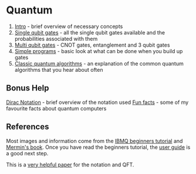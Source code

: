 # Quantum

1. [Intro](Notes/Intro.md) - brief overview of necessary concepts
2. [Single qubit gates](Notes/SingleQubitGates.md) - all the single qubit gates available and the probabilities associated with them
3. [Multi qubit gates](Notes/MultiQubitGates.md) - CNOT gates, entanglement and 3 qubit gates
4. [Simple programs](Notes/SimplePrograms.md) - basic look at what can be done when you build up gates
5. [Classic quantum algorithms](Notes/ClassicAlgorithms.md) -  an explanation of the common quantum algorithms that you hear about often

## Bonus Help
[Dirac Notation](Notes/DiracNotation.md) - brief overview of the notation used
[Fun facts](Notes/FunFacts.md) - some of my favourite facts about quantum computers

## References
Most images and information come from the [IBMQ beginners tutorial](https://quantumexperience.ng.bluemix.net/qx/tutorial?sectionId=beginners-guide&page=introduction) and [Mermin's book](https://www.amazon.co.uk/Quantum-Computer-Science-David-Mermin/dp/0521876583). Once you have read the beginners tutorial, the [user guide](https://quantumexperience.ng.bluemix.net/qx/tutorial?sectionId=full-user-guide&page=introduction) is a good next step.

This is a [very helpful paper](http://www.math.mcgill.ca/darmon/courses/12-13/nt/projects/Fangxi-Lin.pdf) for the notation and QFT.
